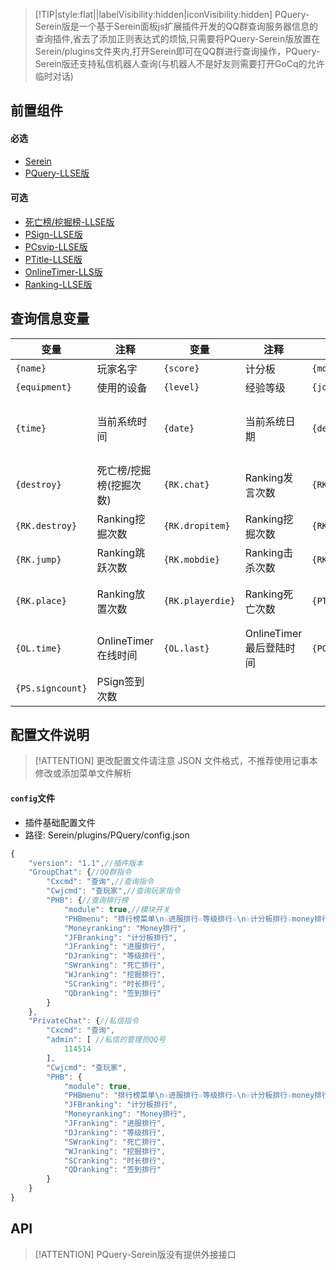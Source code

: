 > [!TIP|style:flat||labelVisibility:hidden|iconVisibility:hidden] PQuery-Serein版是一个基于Serein面板js扩展插件开发的QQ群查询服务器信息的查询插件,省去了添加正则表达式的烦恼,只需要将PQuery-Serein版放置在Serein/plugins文件夹内,打开Serein即可在QQ群进行查询操作，PQuery-Serein版还支持私信机器人查询(与机器人不是好友则需要打开GoCq的允许临时对话)
## 前置组件
#### 必选
- [Serein](https://serein.cc/)
- [PQuery-LLSE版](https://www.minebbs.com/resources/pquery.4021/)

#### 可选
- [死亡榜/挖掘榜-LLSE版](https://www.minebbs.com/resources/2857)
- [PSign-LLSE版](https://www.minebbs.com/resources/psign.4137/)
- [PCsvip-LLSE版](https://www.minebbs.com/resources/pcsvip.4385/)
- [PTitle-LLSE版](https://www.minebbs.com/resources/ptitle.4048/)
- [OnlineTimer-LLS版](https://www.minebbs.com/resources/onlinetimer.2934/)
- [Ranking-LLSE版](https://www.minebbs.com/resources/2857/)

## 查询信息变量
| 变量     | 注释    | 变量     | 注释    | 变量     | 注释    |
| --------| -------- | -------- | -------- | -------- | -------- |
|`{name}`|玩家名字|`{score}`|计分板|`{money}`|LLMoney|
|`{equipment}`|使用的设备| `{level}` |经验等级|`{joind}`|进入次数|
|`{time}`|当前系统时间|`{date}`|当前系统日期|`{dead}`|死亡榜/挖掘榜(死亡次数)|
|`{destroy}`|死亡榜/挖掘榜(挖掘次数)|`{RK.chat}`|Ranking发言次数|`{RK.ct}`|Ranking使用图腾次数|
|`{RK.destroy}`|Ranking挖掘次数|`{RK.dropitem}`|Ranking挖掘次数|`{RK.eat}`|Ranking摄食次数|
|`{RK.jump}`|Ranking跳跃次数|`{RK.mobdie}`|Ranking击杀次数|`{RK.time}`|Ranking在线时间|
|`{RK.place}`|Ranking放置次数|`{RK.playerdie}`|Ranking死亡次数|`{PT.ch}`|PTitle当前佩戴称号|
|`{OL.time}`|OnlineTimer在线时间|`{OL.last}`|OnlineTimer最后登陆时间|`{PC.vip}`|PCsvip会员身份|
|`{PS.signcount}`|PSign签到次数|

## 配置文件说明

> [!ATTENTION] 更改配置文件请注意 JSON 文件格式，不推荐使用记事本修改或添加菜单文件解析

#### `config`文件

- 插件基础配置文件
- 路径: Serein/plugins/PQuery/config.json
```js
{
    "version": "1.1",//插件版本
    "GroupChat": {//QQ群指令
        "Cxcmd": "查询",//查询指令
        "Cwjcmd": "查玩家",//查询玩家指令
        "PHB": {//查询排行榜
            "module": true,//模块开关
            "PHBmenu": "排行榜菜单\n☆进服排行☆等级排行☆\n☆计分板排行☆money排行☆\n☆死亡排行☆挖掘排行☆\n☆时长排行☆签到排行☆",//排行榜菜单
            "Moneyranking": "Money排行",
            "JFBranking": "计分板排行",
            "JFranking": "进服排行",
            "DJranking": "等级排行",
            "SWranking": "死亡排行",
            "WJranking": "挖掘排行",
            "SCranking": "时长排行",
            "QDranking": "签到排行"
        }
    },
    "PrivateChat": {//私信指令
        "Cxcmd": "查询",
        "admin": [ //私信的管理员QQ号
            114514
        ],
        "Cwjcmd": "查玩家",
        "PHB": {
            "module": true,
            "PHBmenu": "排行榜菜单\n☆进服排行☆等级排行☆\n☆计分板排行☆money排行☆\n☆死亡排行☆挖掘排行☆\n☆时长排行☆签到排行☆",
            "JFBranking": "计分板排行",
            "Moneyranking": "Money排行",
            "JFranking": "进服排行",
            "DJranking": "等级排行",
            "SWranking": "死亡排行",
            "WJranking": "挖掘排行",
            "SCranking": "时长排行",
            "QDranking": "签到排行"
        }
    }
}
```

## API

> [!ATTENTION] PQuery-Serein版没有提供外接接口